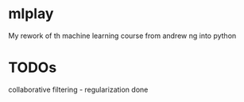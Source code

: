 # mlplay
My rework of th machine learning course from andrew ng into python
# TODOs
collaborative filtering - regularization done